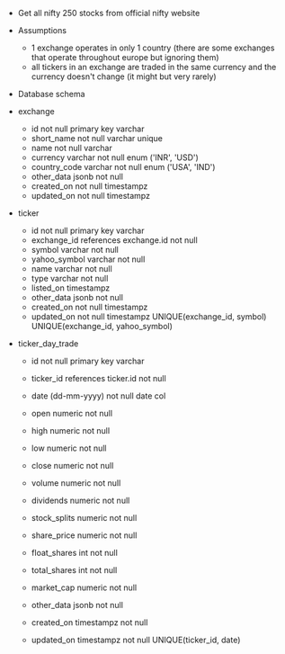 - Get all nifty 250 stocks from official nifty website

- Assumptions
  - 1 exchange operates in only 1 country (there are some exchanges that operate throughout europe but ignoring them)
  - all tickers in an exchange are traded in the same currency and the currency doesn't change (it might but very rarely)
  
- Database schema
- exchange
  - id  not null primary key varchar
  - short_name  not null varchar unique
  - name  not null varchar
  - currency  varchar not null enum ('INR', 'USD')
  - country_code  varchar not null enum ('USA', 'IND')
  - other_data  jsonb not null
  - created_on  not null timestampz
  - updated_on  not null timestampz

- ticker
  - id  not null primary key varchar
  - exchange_id  references exchange.id not null
  - symbol  varchar not null
  - yahoo_symbol  varchar not null
  - name  varchar not null
  - type  varchar not null
  - listed_on  timestampz
  - other_data  jsonb not null
  - created_on  not null timestampz
  - updated_on  not null timestampz
UNIQUE(exchange_id, symbol)
UNIQUE(exchange_id, yahoo_symbol)

- ticker_day_trade
  - id  not null primary key varchar
  - ticker_id  references ticker.id not null
  - date (dd-mm-yyyy)  not null date col
  - open  numeric not null
  - high  numeric not null
  - low  numeric not null
  - close  numeric not null
  - volume  numeric not null
  - dividends  numeric not null
  - stock_splits  numeric not null
  
  - share_price  numeric not null
  - float_shares  int not null
  - total_shares  int not null
  - market_cap  numeric not null
  
  - other_data  jsonb not null
  - created_on timestampz not null
  - updated_on timestampz not null
UNIQUE(ticker_id, date)
  